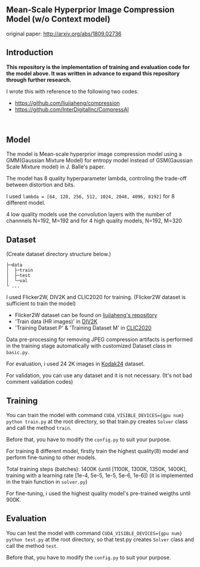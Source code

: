 ## Mean-Scale Hyperprior Image Compression Model (w/o Context model) 
original paper: http://arxiv.org/abs/1809.02736
<br>

## Introduction

**This repository is the implementation of training and evaluation code for the model above. It was written in advance to expand this repository through further research.**
<br>

I wrote this with reference to the following two codes.
- https://github.com/liujiaheng/compression 
- https://github.com/InterDigitalInc/CompressAI
<br>

## Model
The model is Mean-scale hyperprior image compression model using a GMM(Gaussian Mixture Model) for entropy model instead of GSM(Gaussian Scale Mixture model) in J. Balle's paper.

The model has 8 quality hyperparameter lambda, controling the trade-off between distortion and bits.

I used `lambda = [64, 128, 256, 512, 1024, 2048, 4096, 8192]` for 8 different model.

4 low quality models use the convolution layers with the number of channnels N=192, M=192 and for 4 high quality models, N=192, M=320
<br>

## Dataset
(Create dataset directory structure below.)
```
├─data
│  ├─train
│  ├─test
│  └─val
└ ...
```

I used Flicker2W, DIV2K and CLIC2020 for training. (Flicker2W dataset is sufficient to train the model)
- Flicker2W dataset can be found on [liujiaheng's repository](https://github.com/liujiaheng/compression)
- 'Train data (HR images)' in [DIV2K](https://data.vision.ee.ethz.ch/cvl/DIV2K/)
- 'Training Dataset P' & 'Training Dataset M' in [CLIC2020](http://challenge.compression.cc/tasks/)

Data pre-processing for removing JPEG compression artifacts is performed in the training stage automatically with customized Dataset class in `basic.py`.
<br>

For evaluation, i used 24 2K images in [Kodak24](http://www.cs.albany.edu/~xypan/research/snr/Kodak.html) dataset.
<br>

For validation, you can use any dataset and it is not necessary. (It's not bad comment validation codes)
<br>

## Training
You can train the model with command `CUDA_VISIBLE_DEVICES={gpu num} python train.py` at the root directory, so that train.py creates `Solver` class and call the method `train`.

Before that, you have to modify the `config.py` to suit your purpose.
<br>

For training 8 different model, firstly train the highest quality(8) model and perform fine-tuning to other models.

Total training steps (batches): 1400K (until [1100K, 1300K, 1350K, 1400K], training with a learning rate [1e-4, 5e-5, 1e-5, 5e-6, 1e-6]) (it is implemented in the train function in `solver.py`)

For fine-tuning, i used the highest quality model's pre-trained weigths until 900K. 


## Evaluation
You can test the model with command `CUDA_VISIBLE_DEVICES={gpu num} python test.py` at the root directory, so that test.py creates `Solver` class and call the method `test`.

Before that, you have to modify the `config.py` to suit your purpose.
<br>
